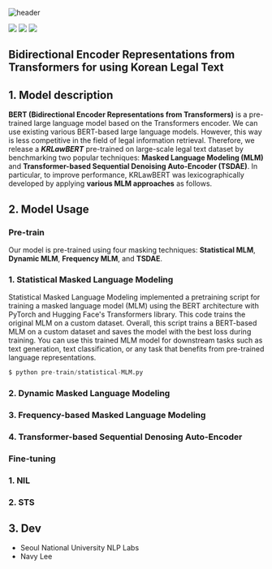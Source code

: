 ![header](https://capsule-render.vercel.app/api?type=transparent&color=gradient&height=300&section=header&text=%20KRLawBERT%20&fontColor=f7e600&textBg=true&fontSize=100)

<img src="https://img.shields.io/badge/BERT-f7e600?style=flat-square&logo=Gitee&logoColor=black"/> <img src="https://img.shields.io/badge/Python-f7e600?style=flat-square&logo=Python&logoColor=black"/> <img src="https://img.shields.io/badge/Colab-f7e600?style=flat-square&logo=Google Colab&logoColor=black"/> 


## Bidirectional Encoder Representations from Transformers for using Korean Legal Text

## 1. Model description
 **BERT (Bidirectional Encoder Representations from Transformers)** is a pre-trained large language model based on the Transformers encoder. We can use existing various BERT-based large language models. However, this way is less competitive in the field of legal information retrieval. Therefore, we release a ***KRLawBERT*** pre-trained on large-scale legal text dataset by benchmarking two popular techniques: **Masked Language Modeling (MLM)** and **Transformer-based Sequential Denoising Auto-Encoder (TSDAE)**. In particular, to improve performance, KRLawBERT was lexicographically developed by applying **various MLM approaches** as follows.


## 2. Model Usage
### Pre-train
Our model is pre-trained using four masking techniques: **Statistical MLM**, **Dynamic MLM**, **Frequency MLM**, and **TSDAE**.

### 1. Statistical Masked Language Modeling
Statistical Masked Language Modeling implemented a pretraining script for training a masked language model (MLM) using the BERT architecture with PyTorch and Hugging Face's Transformers library. This code trains the original MLM on a custom dataset. Overall, this script trains a BERT-based MLM on a custom dataset and saves the model with the best loss during training. You can use this trained MLM model for downstream tasks such as text generation, text classification, or any task that benefits from pre-trained language representations.

```python
$ python pre-train/statistical-MLM.py
```

### 2. Dynamic Masked Language Modeling

### 3. Frequency-based Masked Language Modeling

### 4. Transformer-based Sequential Denosing Auto-Encoder

### Fine-tuning

### 1. NIL

### 2. STS


## 3. Dev
  - Seoul National University NLP Labs
  - Navy Lee
